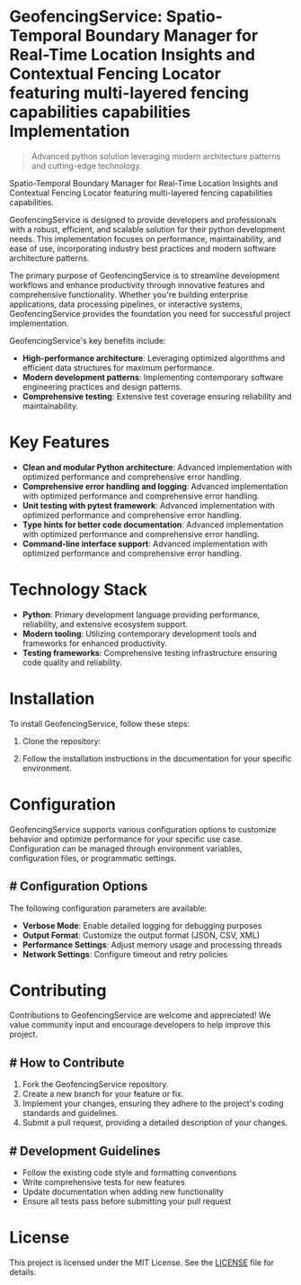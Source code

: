 <!-- fallback_GeofencingService_20250810000549_67165 -->

# GeofencingService: Spatio-Temporal Boundary Manager for Real-Time Location Insights and Contextual Fencing Locator featuring multi-layered fencing capabilities capabilities Implementation
> Advanced python solution leveraging modern architecture patterns and cutting-edge technology.

Spatio-Temporal Boundary Manager for Real-Time Location Insights and Contextual Fencing Locator featuring multi-layered fencing capabilities capabilities.

GeofencingService is designed to provide developers and professionals with a robust, efficient, and scalable solution for their python development needs. This implementation focuses on performance, maintainability, and ease of use, incorporating industry best practices and modern software architecture patterns.

The primary purpose of GeofencingService is to streamline development workflows and enhance productivity through innovative features and comprehensive functionality. Whether you're building enterprise applications, data processing pipelines, or interactive systems, GeofencingService provides the foundation you need for successful project implementation.

GeofencingService's key benefits include:

* **High-performance architecture**: Leveraging optimized algorithms and efficient data structures for maximum performance.
* **Modern development patterns**: Implementing contemporary software engineering practices and design patterns.
* **Comprehensive testing**: Extensive test coverage ensuring reliability and maintainability.

# Key Features

* **Clean and modular Python architecture**: Advanced implementation with optimized performance and comprehensive error handling.
* **Comprehensive error handling and logging**: Advanced implementation with optimized performance and comprehensive error handling.
* **Unit testing with pytest framework**: Advanced implementation with optimized performance and comprehensive error handling.
* **Type hints for better code documentation**: Advanced implementation with optimized performance and comprehensive error handling.
* **Command-line interface support**: Advanced implementation with optimized performance and comprehensive error handling.

# Technology Stack

* **Python**: Primary development language providing performance, reliability, and extensive ecosystem support.
* **Modern tooling**: Utilizing contemporary development tools and frameworks for enhanced productivity.
* **Testing frameworks**: Comprehensive testing infrastructure ensuring code quality and reliability.

# Installation

To install GeofencingService, follow these steps:

1. Clone the repository:


2. Follow the installation instructions in the documentation for your specific environment.

# Configuration

GeofencingService supports various configuration options to customize behavior and optimize performance for your specific use case. Configuration can be managed through environment variables, configuration files, or programmatic settings.

## # Configuration Options

The following configuration parameters are available:

* **Verbose Mode**: Enable detailed logging for debugging purposes
* **Output Format**: Customize the output format (JSON, CSV, XML)
* **Performance Settings**: Adjust memory usage and processing threads
* **Network Settings**: Configure timeout and retry policies

# Contributing

Contributions to GeofencingService are welcome and appreciated! We value community input and encourage developers to help improve this project.

## # How to Contribute

1. Fork the GeofencingService repository.
2. Create a new branch for your feature or fix.
3. Implement your changes, ensuring they adhere to the project's coding standards and guidelines.
4. Submit a pull request, providing a detailed description of your changes.

## # Development Guidelines

* Follow the existing code style and formatting conventions
* Write comprehensive tests for new features
* Update documentation when adding new functionality
* Ensure all tests pass before submitting your pull request

# License

This project is licensed under the MIT License. See the [LICENSE](https://github.com/laurindoisaac/GeofencingService/blob/main/LICENSE) file for details.
